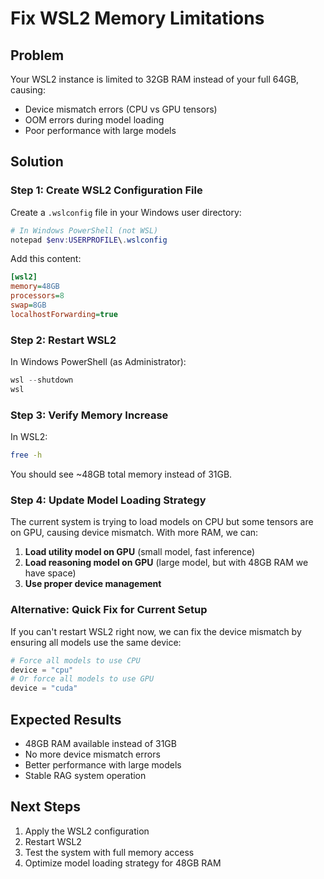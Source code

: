 # Fix WSL2 Memory Limitations

## Problem
Your WSL2 instance is limited to 32GB RAM instead of your full 64GB, causing:
- Device mismatch errors (CPU vs GPU tensors)
- OOM errors during model loading
- Poor performance with large models

## Solution

### Step 1: Create WSL2 Configuration File
Create a `.wslconfig` file in your Windows user directory:

```powershell
# In Windows PowerShell (not WSL)
notepad $env:USERPROFILE\.wslconfig
```

Add this content:
```ini
[wsl2]
memory=48GB
processors=8
swap=8GB
localhostForwarding=true
```

### Step 2: Restart WSL2
In Windows PowerShell (as Administrator):
```powershell
wsl --shutdown
wsl
```

### Step 3: Verify Memory Increase
In WSL2:
```bash
free -h
```

You should see ~48GB total memory instead of 31GB.

### Step 4: Update Model Loading Strategy
The current system is trying to load models on CPU but some tensors are on GPU, causing device mismatch. With more RAM, we can:

1. **Load utility model on GPU** (small model, fast inference)
2. **Load reasoning model on GPU** (large model, but with 48GB RAM we have space)
3. **Use proper device management**

### Alternative: Quick Fix for Current Setup
If you can't restart WSL2 right now, we can fix the device mismatch by ensuring all models use the same device:

```python
# Force all models to use CPU
device = "cpu"
# Or force all models to use GPU
device = "cuda"
```

## Expected Results
- 48GB RAM available instead of 31GB
- No more device mismatch errors
- Better performance with large models
- Stable RAG system operation

## Next Steps
1. Apply the WSL2 configuration
2. Restart WSL2
3. Test the system with full memory access
4. Optimize model loading strategy for 48GB RAM 